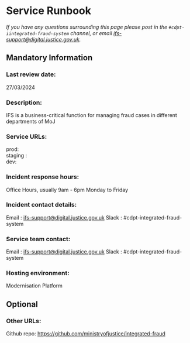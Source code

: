 # Service Runbook

<!-- This is a template that should be populated by the development team when moving to the modernisation platform, but also reviewed and kept up to date.
To ensure that people looking at your runbook can get the information they need quickly, your runbook should be short but clear. Throughout, only use acronyms if you’re confident that someone who has just been woken up at 3am would understand them. -->

_If you have any questions surrounding this page please post in the `#cdpt-iintegrated-fraud-system` channel, 
or email ifs-support@digital.justice.gov.uk._

## Mandatory Information

### **Last review date:**

27/03/2024

### **Description:**

IFS is a business-critical function for managing fraud cases in different departments of MoJ

### **Service URLs:**

<p>prod: <https://integrated-fraud-system.service.justice.gov.uk/><br>
staging : <https://cdpt-ifs.hq-preproduction.modernisation-platform.service.justice.gov.uk/><br>
dev: <https://cdpt-ifs.hq-development.modernisation-platform.service.justice.gov.uk/></p>

### **Incident response hours:**

Office Hours, usually 9am - 6pm Monday to Friday

### **Incident contact details:**

Email : <ifs-support@digital.justice.gov.uk>
Slack : #cdpt-integrated-fraud-system

### **Service team contact:**

Email : <ifs-support@digital.justice.gov.uk>
Slack : #cdpt-integrated-fraud-system

### **Hosting environment:**

Modernisation Platform

## Optional

### **Other URLs:**

Github repo: <https://github.com/ministryofjustice/integrated-fraud>


